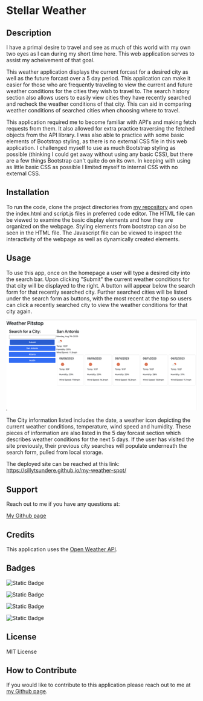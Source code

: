 # Stellar Weather

## Description

I have a primal desire to travel and see as much of this world with my own two eyes as I can during my short time here. This web application serves to assist my acheivement of that goal.

This weather application displays the current forcast for a desired city as well as the future forcast over a 5 day period. This application can make it easier for those who are frequently traveling to view the current and future weather conditions for the cities they wish to travel to. The search history section also allows users to easily view cities they have recently searched and recheck the weather conditions of that city. This can aid in comparing weather conditions of searched cities when choosing where to travel.

This application required me to become familiar with API's and making fetch requests from them. It also allowed for extra practice traversing the fetched objects from the API library. I was also able to practice with some basic elements of Bootstrap styling, as there is no external CSS file in this web application. I challenged myself to use as much Bootstrap styling as possible (thinking I could get away without using any basic CSS), but there are a few things Bootstrap can't quite do on its own. In keeping with using as little basic CSS as possible I limited myself to internal CSS with no external CSS.

## Installation

To run the code, clone the project directories from [my repository](https://github.com/sillytsundere/my-weather-spot) and open the index.html and script.js files in preferred code editor. The HTML file can be viewed to examine the basic display elements and how they are organized on the webpage. Styling elements from bootstrap can also be seen in the HTML file. The Javascript file can be viewed to inspect the interactivity of the webpage as well as dynamically created elements.

## Usage

To use this app, once on the homepage a user will type a desired city into the search bar. Upon clicking "Submit" the current weather conditions for that city will be displayed to the right. A button will appear below the search form for that recently searched city. Further searched cities will be listed under the search form as buttons, with the most recent at the top so users can click a recently searched city to view the weather conditions for that city again.

![San Antonio weather conditions viewed in the application](assets/images/SA-weather-app.png)

The City information listed includes the date, a weather icon depicting the current weather conditions, temperature, wind speed and humidity. These pieces of information are also listed in the 5 day forcast section which describes weather conditions for the next 5 days. If the user has visited the site previously, their previous city searches will populate underneath the search form, pulled from local storage.

The deployed site can be reached at this link: https://sillytsundere.github.io/my-weather-spot/

## Support

Reach out to me if you have any questions at:

[My Github page](https://github.com/sillytsundere)

## Credits

This application uses the [Open Weather API](https://openweathermap.org/api).

## Badges

![Static Badge](https://img.shields.io/badge/HTML5-E34F26?style=for-the-badge&logo=html5&logoColor=white)

![Static Badge](https://img.shields.io/badge/Bootstrap-563D7C?style=for-the-badge&logo=bootstrap&logoColor=white)

![Static Badge](https://img.shields.io/badge/JavaScript-323330?style=for-the-badge&logo=javascript&logoColor=F7DF1E)

![Static Badge](https://img.shields.io/badge/jQuery-0769AD?style=for-the-badge&logo=jquery&logoColor=white)

## License

MIT License

## How to Contribute

If you would like to contribute to this application please reach out to me at [my Github page](https://github.com/sillytsundere).
